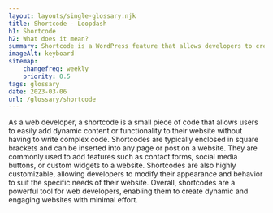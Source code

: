```yaml
--- 
layout: layouts/single-glossary.njk
title: Shortcode - Loopdash
h1: Shortcode
h2: What does it mean?
summary: Shortcode is a WordPress feature that allows developers to create custom macros that can be used to insert dynamic content or functionality into posts, pages, or widgets without the need for complex coding.
imageAlt: keyboard
sitemap:
	changefreq: weekly
	priority: 0.5
tags: glossary
date: 2023-03-06
url: /glossary/shortcode
---
```


As a web developer, a shortcode is a small piece of code that allows users to easily add dynamic content or functionality to their website without having to write complex code. Shortcodes are typically enclosed in square brackets and can be inserted into any page or post on a website. They are commonly used to add features such as contact forms, social media buttons, or custom widgets to a website. Shortcodes are also highly customizable, allowing developers to modify their appearance and behavior to suit the specific needs of their website. Overall, shortcodes are a powerful tool for web developers, enabling them to create dynamic and engaging websites with minimal effort.